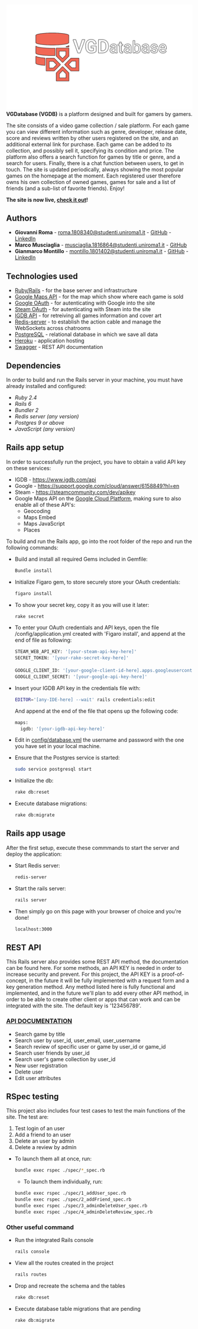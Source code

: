 ![logo/logo-normal.png](logo/logo-normal.png)
**VGDatabase (VGDB)** is a platform designed and built for gamers by gamers.

The site consists of a video game collection / sale platform. For each game you can view different information such as genre, developer, release date, score and reviews written by other users registered on the site, and an additional external link for purchase. Each game can be added to its collection, and possibly sell it, specifying its condition and price. The platform also offers a search function for games by title or genre, and a search for users. Finally, there is a chat function between users, to get in touch. The site is updated periodically, always showing the most popular games on the homepage at the moment. Each registered user therefore owns his own collection of owned games, games for sale and a list of friends (and a sub-list of favorite friends). Enjoy!

**The site is now live, [check it out](https://vgdatabase-rc.herokuapp.com/)!**

## Authors

*   **Giovanni Roma** - roma.1808340@studenti.uniroma1.it - [GitHub](https://github.com/JoGist) - [LinkedIn](https://www.linkedin.com/in/giovanni-roma-a95a32127/)
*   **Marco Musciaglia** - musciaglia.1816864@studenti.uniroma1.it - [GitHub](https://github.com/loldlink)
*   **Gianmarco Montillo** - montillo.1801402@studenti.uniroma1.it - [GitHub](https://github.com/gianmarcomontillo) - [LinkedIn](https://www.linkedin.com/in/gianmarco-montillo-1349371ab/)


## Technologies used
*   [Ruby/Rails](https://www.ruby-lang.org/) - for the base server and infrastructure
*   [Google Maps API](https://cloud.google.com/maps-platform) - for the map which show where each game is sold
*   [Google OAuth](https://support.google.com/cloud/answer/6158849?hl=en) - for autenticating with Google into the site
*   [Steam OAuth](https://partner.steamgames.com/doc/webapi_overview/oauth) - for autenticating with Steam into the site
*   [IGDB API](https://www.igdb.com/api) - for retreiving all games  information and cover art
*   [Redis-server](https://redis.io/) - to establish the action cable and manage the WebSockets across chatrooms
*   [PostgreSQL](https://www.postgresql.org/) - relational database in which we save all data
*   [Heroku](https://www.heroku.com/) - application hosting
*   [Swagger](https://swagger.io/) - REST API documentation


## Dependencies
In order to build and run the Rails server in your machine, you must have already installed and configured:
*   _Ruby 2.4_
*   _Rails 6_
*   _Bundler 2_
*   _Redis server (any version)_
*   _Postgres 9 or above_
*   _JavaScript (any version)_


## Rails app setup

In order to successfully run the project, you have to obtain a valid API key on these services:
* IGDB - https://www.igdb.com/api
* Google - https://support.google.com/cloud/answer/6158849?hl=en
* Steam - https://steamcommunity.com/dev/apikey
* Google Maps API on the [Google Cloud Platform](https://cloud.google.com/maps-platform/), making sure to also enable all of these API's: 
  *  Geocoding
  *  Maps Embed
  *  Maps JavaScript
  *  Places


To build and run the Rails app, go into the root folder of the repo and run the following commands:

* Build and install all required Gems included in Gemfile:
  ```sh
  Bundle install
  ```
  
* Initialize Figaro gem, to store securely store your OAuth credentials: 
  ```sh
  figaro install
  ```
  
* To show your secret key, copy it as you will use it later:
  ```sh
  rake secret
  ```

* To enter your OAuth credentials and API keys, open the file /config/application.yml created with 'Figaro install', and append at the end of file as following:
  ```sh
  STEAM_WEB_API_KEY: '[your-steam-api-key-here]'
  SECRET_TOKEN: '[your-rake-secret-key-here]'

  GOOGLE_CLIENT_ID: '[your-google-client-id-here].apps.googleusercontent.com'
  GOOGLE_CLIENT_SECRET: '[your-google-api-key-here]'
  ```

* Insert your IGDB API key in the credentials file with:
  ```sh
  EDITOR='[any-IDE-here] --wait' rails credentials:edit
  ```
  And append at the end of the file that opens up the following code:
  ```sh
  maps:
    igdb: '[your-igdb-api-key-here]'
  ```

* Edit in [config/database.yml](config/database.yml) the username and password with the one you have set in your local machine.

* Ensure that the Postgres service is started:
  ```sh
  sudo service postgresql start
  ```
  
* Initialize the db:
  ```sh
  rake db:reset
  ```
 
* Execute database migrations:
  ```sh
  rake db:migrate
  ```
  
## Rails app usage

After the first setup, execute these commmands to start the server and deploy the application:

* Start Redis server:
  ```sh
  redis-server
  ```
  
* Start the rails server:
  ```sh
  rails server
  ```
  
* Then simply go on this page with your browser of choice and you're done!
  ```sh
  localhost:3000
  ```
  
  
## REST API
This Rails server also provides some REST API method, the documentation can be found here. For some methods, an API KEY is needed in order to increase security and prevent. For this project, the API KEY is a proof-of-concept, in the future it will be fully implemented with a request form and a key generation method. Any method listed here is fully functional and implemented, and in the future we'll plan to add every other API method, in order to be able to create other client or apps that can work and can be integrated with the site. The default key is '123456789'.

### [API DOCUMENTATION](https://app.swaggerhub.com/apis-docs/JoGist/VGDatabase/1.0.3)

*   Search game by title
*   Search user by user_id, user_email, user_username
*   Search review of specific user or game by user_id or game_id
*   Search user friends by user_id
*   Search user's game collection by user_id
*   New user registration
*   Delete user
*   Edit user attributes


## RSpec testing

This project also includes four test cases to test the main functions of the site. The test are:

1. Test login of an user
2. Add a friend to an user
3. Delete an user by admin
4. Delete a review by admin

* To launch them all at once, run:
  ```sh
  bundle exec rspec ./spec/*_spec.rb
  ```
  
  * To launch them individually, run:
  ```sh
  bundle exec rspec ./spec/1_addUser_spec.rb
  bundle exec rspec ./spec/2_addFriend_spec.rb
  bundle exec rspec ./spec/3_adminDeleteUser_spec.rb
  bundle exec rspec ./spec/4_adminDeleteReview_spec.rb
  ```

### Other useful command
* Run the integrated Rails console
  ```sh
  rails console
  ```

* View all the routes created in the project
  ```sh
  rails routes
  ```

* Drop and recreate the schema and the tables
  ```sh
  rake db:reset
  ```

* Execute database table migrations that are pending
  ```sh
  rake db:migrate
  ```
 

